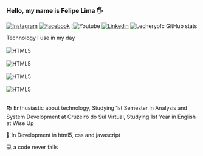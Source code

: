 
### Hello, my name is Felipe Lima 🖐

[![Instagram](https://img.shields.io/badge/Instagram-E4405F?style=for-the-badge&logo=instagram&logoColor=white)](https://www.instagram.com/lecheryofc/)
[![Facebook](https://img.shields.io/badge/Facebook-1877F2?style=for-the-badge&logo=facebook&logoColor=white)](https://www.facebook.com/felipeelechery/)
[![Youtube](https://img.shields.io/badge/YouTube-FF0000?style=for-the-badge&logo=youtube&logoColor=white)
[![Linkedin](https://img.shields.io/badge/LinkedIn-0077B5?style=for-the-badge&logo=linkedin&logoColor=white)](https://www.linkedin.com/in/felipe-lima-rocha-030626255/)
![Lecheryofc GitHub stats](https://github-readme-stats.vercel.app/api?username=lecheryofc&count_private=true&theme=dracula)
<div> Technology I use in my day

<div style="display: inline_brock"><br/>
    <img aling="center" alt="HTML5" src="https://img.shields.io/badge/HTML-239120?style=for-the-badge&logo=html5&logoColor=white"/>
</div>
<div style="display: inline_brock"><br/>
    <img aling="center" alt="HTML5" src="https://img.shields.io/badge/Microsoft_Excel-217346?style=for-the-badge&logo=microsoft-excel&logoColor=white"/>
</div>
<div style="display: inline_brock"><br/>
    <img aling="center" alt="HTML5" src="https://img.shields.io/badge/JavaScript-F7DF1E?style=for-the-badge&logo=javascript&logoColor=black"/>
</div>
<div style="display: inline_brock"><br/>
    <img aling="center" alt="HTML5" src="https://img.shields.io/badge/CSS3-1572B6?style=for-the-badge&logo=css3&logoColor=white"/>
</div></br>

📚 Enthusiastic about technology, Studying 1st Semester in Analysis and System Development at Cruzeiro do Sul Virtual, Studying 1st Year in English at Wise Up

📝 In Development in html5, css and javascript

💻 a code never fails

</div>

